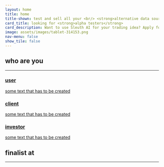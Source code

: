 ```yaml
---
layout: home
title: home
title-shown: test and sell all your <br/> <strong>alternative data sources</strong> <br/> on one platform
card_title: looking for <strong>alpha testers</strong>
card_description: Want to use Sleuth AI for your trading idea? Apply for our exclusive alpha release now.
image: assets/images/tablet-314153.png
nav-menu: false
show_tile: false
---
```

<section class="people-who-interact">
    <h2 class="h2">who are you</h2>
    <hr/>
    <div class="card-container">
        <a href="/user" class="card">
            <h3 class="h3">user</h3>
            <p>some text that has to be created</p>
        </a>
        <a href="/client" class="card">
            <h3 class="h3">client</h3>
            <p>some text that has to be created</p>
        </a>
        <a href="/investor" class="card">
            <h3 class="h3">investor</h3>
            <p>some text that has to be created</p>
        </a>
    </div>
</section>
<section class="how-it-works">
    <h2 class="h2">finalist at</h2>
    <hr/>
    <a target="_blank" href="https://edventure.vc/"><img src="{% link assets/images/Edventure.png %}" alt="" /></a>
</section>



